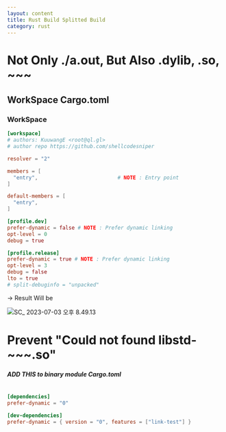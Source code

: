 ```yaml
---
layout: content
title: Rust Build Splitted Build
category: rust
---
```


# Not Only ./a.out, But Also .dylib, .so, ~~~


## WorkSpace Cargo.toml


### WorkSpace
``` toml
[workspace]
# authors: KuuwangE <root@ql.gl>
# author repo https://github.com/shellcodesniper

resolver = "2"

members = [
  "entry",                          # NOTE : Entry point
]

default-members = [
  "entry",
]

[profile.dev]
prefer-dynamic = false # NOTE : Prefer dynamic linking
opt-level = 0
debug = true

[profile.release]
prefer-dynamic = true # NOTE : Prefer dynamic linking
opt-level = 3
debug = false
lto = true
# split-debuginfo = "unpacked"
```

-> Result Will be

![SC_ 2023-07-03 오후 8.49.13](https://bdev-s3.s3.ap-northeast-2.amazonaws.com/pics/20230703205219wBPppt_SC_%202023-07-03%20%E1%84%8B%E1%85%A9%E1%84%92%E1%85%AE%208.49.13.jpg)


# Prevent "Could not found libstd-~~~.so"

##### ADD THIS to binary module Cargo.toml

``` toml

[dependencies]
prefer-dynamic = "0"

[dev-dependencies]
prefer-dynamic = { version = "0", features = ["link-test"] }


```
